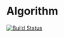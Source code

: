 # Algorithm

[![Build Status](https://travis-ci.org/ReenExeStudyTools/Algorithm.svg?branch=master)](https://travis-ci.org/ReenExeStudyTools/Algorithm)